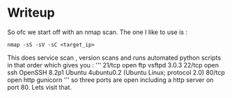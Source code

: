 # Writeup
So ofc we start off with an nmap scan. The one I like to use is :
```
nmap -sS -sV -sC <target_ip>
```
This does service scan , version scans and runs automated python scripts in that order
which gives you :
'''
21/tcp open  ftp     vsftpd 3.0.3
22/tcp open  ssh     OpenSSH 8.2p1 Ubuntu 4ubuntu0.2 (Ubuntu Linux; protocol 2.0)
80/tcp open  http    gunicorn
'''
so three ports are open including a http server on port 80. Lets visit that.